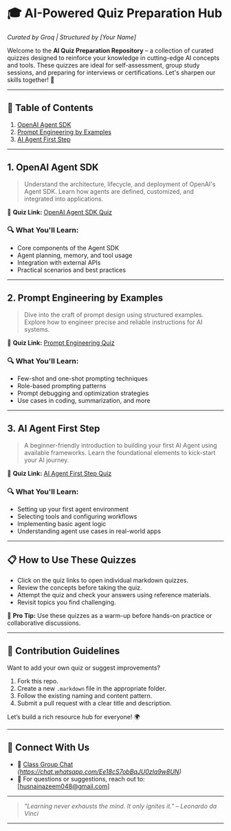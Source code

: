 # 🎓 AI-Powered Quiz Preparation Hub  
*Curated by Groq | Structured by [Your Name]*

Welcome to the **AI Quiz Preparation Repository** – a collection of curated quizzes designed to reinforce your knowledge in cutting-edge AI concepts and tools. These quizzes are ideal for self-assessment, group study sessions, and preparing for interviews or certifications. Let's sharpen our skills together! 🚀

---

## 📘 Table of Contents
1. [OpenAI Agent SDK](#1-openai-agent-sdk)
2. [Prompt Engineering by Examples](#2-prompt-engineering-by-examples)
3. [AI Agent First Step](#3-ai-agent-first-step)

---

## 1. OpenAI Agent SDK  
> Understand the architecture, lifecycle, and deployment of OpenAI's Agent SDK. Learn how agents are defined, customized, and integrated into applications.

📎 **Quiz Link:** [OpenAI Agent SDK Quiz](OpenAI%20Agents%20SDK%20Quiz.markdown)

### 🔍 What You'll Learn:
- Core components of the Agent SDK
- Agent planning, memory, and tool usage
- Integration with external APIs
- Practical scenarios and best practices

---

## 2. Prompt Engineering by Examples  
> Dive into the craft of prompt design using structured examples. Explore how to engineer precise and reliable instructions for AI systems.

📎 **Quiz Link:** [Prompt Engineering Quiz](Prompt%20Engineering%20Quiz.markdown)

### 🔍 What You'll Learn:
- Few-shot and one-shot prompting techniques
- Role-based prompting patterns
- Prompt debugging and optimization strategies
- Use cases in coding, summarization, and more

---

## 3. AI Agent First Step  
> A beginner-friendly introduction to building your first AI Agent using available frameworks. Learn the foundational elements to kick-start your AI journey.

📎 **Quiz Link:** [AI Agent First Step Quiz](ai_agent_first_step.markdown)

### 🔍 What You'll Learn:
- Setting up your first agent environment
- Selecting tools and configuring workflows
- Implementing basic agent logic
- Understanding agent use cases in real-world apps

---

## 📋 How to Use These Quizzes

- Click on the quiz links to open individual markdown quizzes.
- Review the concepts before taking the quiz.
- Attempt the quiz and check your answers using reference materials.
- Revisit topics you find challenging.

🧠 **Pro Tip:** Use these quizzes as a warm-up before hands-on practice or collaborative discussions.

---

## 🤝 Contribution Guidelines

Want to add your own quiz or suggest improvements?

1. Fork this repo.
2. Create a new `.markdown` file in the appropriate folder.
3. Follow the existing naming and content pattern.
4. Submit a pull request with a clear title and description.

Let’s build a rich resource hub for everyone! 🌍

---

## 🔗 Connect With Us
- 💬 [Class Group Chat](#) *(https://chat.whatsapp.com/Ee18cS7obBqJU0zIa9w8UN)*
- 📧 For questions or suggestions, reach out to: [husnainazeem048@gmail.com]

---

> *"Learning never exhausts the mind. It only ignites it." – Leonardo da Vinci*

---

